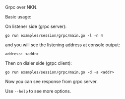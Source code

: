 Grpc over NKN.

Basic usage:

On listener side (grpc server):

```shell
go run examples/session/grpc/main.go -l -n 4
```

and you will see the listening address at console output:

```
address: <addr>
```

Then on dialer side (grpc client):

```shell
go run examples/session/grpc/main.go -d -a <addr>
```

Now you can see response from grpc server.

Use `--help` to see more options.
